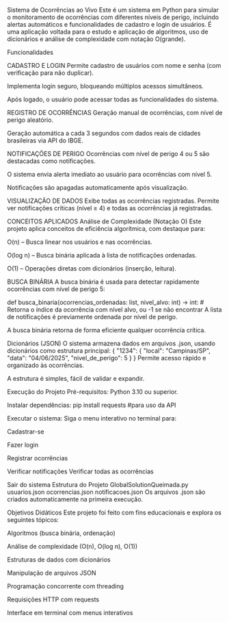 Sistema de Ocorrências ao Vivo
Este é um sistema em Python para simular o monitoramento de ocorrências com diferentes níveis de perigo, incluindo alertas automáticos e funcionalidades de cadastro e login de usuários. É uma aplicação voltada para o estudo e aplicação de algoritmos, uso de dicionários e análise de complexidade com notação O(grande).

Funcionalidades

CADASTRO E LOGIN
Permite cadastro de usuários com nome e senha (com verificação para não duplicar).

Implementa login seguro, bloqueando múltiplos acessos simultâneos.

Após logado, o usuário pode acessar todas as funcionalidades do sistema.

REGISTRO DE OCORRÊNCIAS
Geração manual de ocorrências, com nível de perigo aleatório.

Geração automática a cada 3 segundos com dados reais de cidades brasileiras via API do IBGE.

NOTIFICAÇÕES DE PERIGO
Ocorrências com nível de perigo 4 ou 5 são destacadas como notificações.

O sistema envia alerta imediato ao usuário para ocorrências com nível 5.

Notificações são apagadas automaticamente após visualização.

VISUALIZAÇÃO DE DADOS
Exibe todas as ocorrências registradas.
Permite ver notificações críticas (nível ≥ 4) e todas as ocorrências já
registradas.


CONCEITOS APLICADOS
Análise de Complexidade (Notação O)
Este projeto aplica conceitos de eficiência algorítmica, com destaque para:

O(n) – Busca linear nos usuários e nas ocorrências.

O(log n) – Busca binária aplicada à lista de notificações ordenadas.

O(1) – Operações diretas com dicionários (inserção, leitura).

BUSCA BINÁRIA
A busca binária é usada para detectar rapidamente ocorrências com nível de perigo 5:


def busca_binaria(ocorrencias_ordenadas: list, nivel_alvo: int) -> int:
    # Retorna o índice da ocorrência com nível alvo, ou -1 se não encontrar
A lista de notificações é previamente ordenada por nível de perigo.

A busca binária retorna de forma eficiente qualquer ocorrência crítica.

Dicionários (JSON)
O sistema armazena dados em arquivos .json, usando dicionários como estrutura principal:
{
  "1234": {
    "local": "Campinas/SP",
    "data": "04/06/2025",
    "nivel_de_perigo": 5
  }
}
Permite acesso rápido e organizado às ocorrências.

A estrutura é simples, fácil de validar e expandir.

Execução do Projeto
Pré-requisitos: Python 3.10 ou superior.

Instalar dependências:
pip install requests #para uso da API

Executar o sistema:
Siga o menu interativo no terminal para:

Cadastrar-se

Fazer login

Registrar ocorrências

Verificar notificações
Verificar todas as ocorrências

Sair do sistema
Estrutura do Projeto
GlobalSolutionQueimada.py
usuarios.json
ocorrencias.json
notificacoes.json
Os arquivos .json são criados automaticamente na primeira execução.

Objetivos Didáticos
Este projeto foi feito com fins educacionais e explora os seguintes tópicos:

Algoritmos (busca binária, ordenação)

Análise de complexidade (O(n), O(log n), O(1))

Estruturas de dados com dicionários

Manipulação de arquivos JSON

Programação concorrente com threading

Requisições HTTP com requests

Interface em terminal com menus interativos